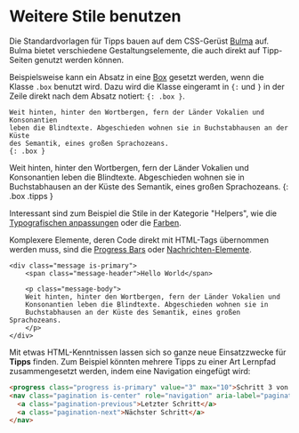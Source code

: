 # Weitere Stile benutzen

Die Standardvorlagen für Tipps bauen auf dem CSS-Gerüst [Bulma](https://bulma.io) auf. Bulma bietet verschiedene Gestaltungselemente, die auch direkt auf Tipp-Seiten genutzt werden können.

Beispielsweise kann ein Absatz in eine [Box](https://bulma.io/documentation/elements/box/) gesetzt werden, wenn die Klasse `.box` benutzt wird. Dazu wird die Klasse eingeramt in `{:` und `}` in der Zeile direkt nach dem Absatz notiert: `{: .box }`.

``` title="Beispiel"
Weit hinten, hinter den Wortbergen, fern der Länder Vokalien und Konsonantien
leben die Blindtexte. Abgeschieden wohnen sie in Buchstabhausen an der Küste
des Semantik, eines großen Sprachozeans.
{: .box }
```

Weit hinten, hinter den Wortbergen, fern der Länder Vokalien und Konsonantien leben die Blindtexte. Abgeschieden wohnen sie in Buchstabhausen an der Küste des Semantik, eines großen Sprachozeans.
{: .box .tipps }

Interessant sind zum Beispiel die Stile in der Kategorie "Helpers", wie die [Typografischen anpassungen](https://bulma.io/documentation/helpers/typography-helpers/) oder die [Farben](https://bulma.io/documentation/helpers/color-helpers/). 

Komplexere Elemente, deren Code direkt mit HTML-Tags übernommen werden muss, sind die [Progress Bars](https://bulma.io/documentation/elements/progress/) oder [Nachrichten-Elemente](https://bulma.io/documentation/components/message/).

``` title="Beispiel"
<div class="message is-primary">
	<span class="message-header">Hello World</span>

	<p class="message-body">
	Weit hinten, hinter den Wortbergen, fern der Länder Vokalien und 
	Konsonantien leben die Blindtexte. Abgeschieden wohnen sie in 
	Buchstabhausen an der Küste des Semantik, eines großen Sprachozeans.
	</p>
</div>
```
Mit etwas HTML-Kenntnissen lassen sich so ganze neue Einsatzzwecke für **Tipps** finden. Zum Beispiel könnten mehrere Tipps zu einer Art Lernpfad zusammengesetzt werden, indem eine Navigation eingefügt wird:

```html title="Beispiel"
<progress class="progress is-primary" value="3" max="10">Schritt 3 von 10</progress>
<nav class="pagination is-center" role="navigation" aria-label="pagination">
  <a class="pagination-previous">Letzter Schritt</a>
  <a class="pagination-next">Nächster Schritt</a>
</nav>
```
